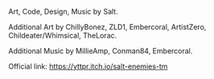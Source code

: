Art, Code, Design, Music by Salt.

Additional Art by ChillyBonez, ZLD1, Embercoral, ArtistZero, Childeater/Whimsical, TheLorac.

Additional Music by MillieAmp, Conman84, Embercoral.

Official link: https://yttpr.itch.io/salt-enemies-tm
